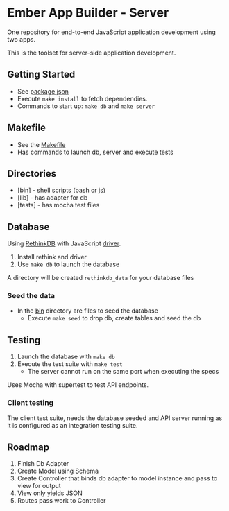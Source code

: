 # Ember App Builder - Server

One repository for end-to-end JavaScript application development using two apps.

This is the toolset for server-side application development.


## Getting Started

* See [package.json](package.json])
* Execute `make install` to fetch dependendies.
* Commands to start up: `make db` and `make server`


## Makefile

* See the [Makefile](Makefile)
* Has commands to launch db, server and execute tests


## Directories

* [bin] - shell scripts (bash or js)
* [lib] - has adapter for db
* [tests] - has mocha test files


## Database

Using [RethinkDB] with JavaScript [driver].

1. Install rethink and driver
1. Use `make db` to launch the database

A directory will be created `rethinkdb_data` for your database files

### Seed the data

* In the [bin](bin) directory are files to seed the database
  * Execute `make seed` to drop db, create tables and seed the db

[RethinkDB]: http://www.rethinkdb.com
[driver]: http://www.rethinkdb.com/api/javascript/


## Testing

1. Launch the database with `make db`
1. Execute the test suite with `make test`
   - The server cannot run on the same port when executing the specs

Uses Mocha with supertest to test API endpoints.

### Client testing

The client test suite, needs the database seeded and API server running
as it is configured as an integration testing suite.

## Roadmap

1. Finish Db Adapter
1. Create Model using Schema
1. Create Controller that binds db adapter to model instance and pass to
   view for output
1. View only yields JSON
1. Routes pass work to Controller
